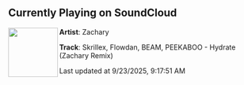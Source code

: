 ## Currently Playing on SoundCloud

[<img align="left" width="100" src="https://i1.sndcdn.com/artworks-sA5EJsP5DLEYUTaC-BvzABQ-t500x500.jpg">](https://soundcloud.com/zacharystime/hydrate-final)

**Artist**: Zachary 

**Track**: Skrillex, Flowdan, BEAM, PEEKABOO - Hydrate (Zachary Remix)

Last updated at 9/23/2025, 9:17:51 AM
